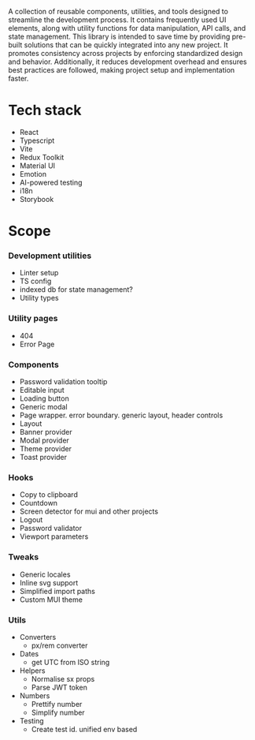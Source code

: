 A collection of reusable components, utilities, and tools designed to streamline the development process. It contains frequently used UI elements, along with utility functions for data manipulation, API calls, and state management. This library is intended to save time by providing pre-built solutions that can be quickly integrated into any new project. It promotes consistency across projects by enforcing standardized design and behavior. Additionally, it reduces development overhead and ensures best practices are followed, making project setup and implementation faster.

# Tech stack

-   React
-   Typescript
-   Vite
-   Redux Toolkit
-   Material UI
-   Emotion
-   AI-powered testing
-   i18n
-   Storybook

# Scope

### Development utilities

-   Linter setup
-   TS config
-   indexed db for state management?
-   Utility types

### Utility pages

-   404
-   Error Page

### Components

-   Password validation tooltip
-   Editable input
-   Loading button
-   Generic modal
-   Page wrapper. error boundary. generic layout, header controls
-   Layout
-   Banner provider
-   Modal provider
-   Theme provider
-   Toast provider

### Hooks

-   Copy to clipboard
-   Countdown
-   Screen detector for mui and other projects
-   Logout
-   Password validator
-   Viewport parameters

### Tweaks

-   Generic locales
-   Inline svg support
-   Simplified import paths
-   Custom MUI theme

### Utils

-   Converters
    -   px/rem converter
-   Dates
    -   get UTC from ISO string
-   Helpers
    -   Normalise sx props
    -   Parse JWT token
-   Numbers
    -   Prettify number
    -   Simplify number
-   Testing
    -   Create test id. unified env based
